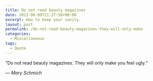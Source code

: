 ```yaml
---
title: Do not read beauty magazines
date: 2013-06-09T21:27:58+00:00
excerpt: How to keep your sanity.
layout: post
permalink: /do-not-read-beauty-magazines-they-will-only-make
categories:
  - Miscellaneous
tags:
  - Quote
---
```

<q>Do not read beauty magazines. They will only make you feel ugly.</q>

— <cite>Mary Schmich</cite>